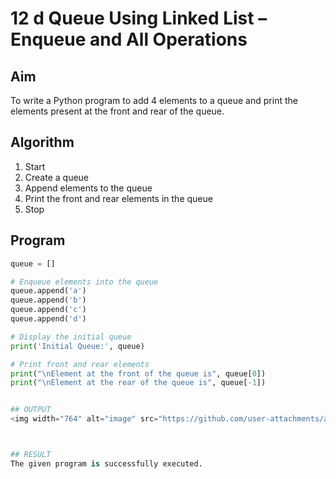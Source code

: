 # 12 d Queue Using Linked List – Enqueue and All Operations

## Aim

To write a Python program to add 4 elements to a queue and print the elements present at the front and rear of the queue.

## Algorithm

1. Start  
2. Create a queue  
3. Append elements to the queue  
4. Print the front and rear elements in the queue  
5. Stop

## Program

```python
queue = []

# Enqueue elements into the queue
queue.append('a')
queue.append('b')
queue.append('c')
queue.append('d')

# Display the initial queue
print('Initial Queue:', queue)

# Print front and rear elements
print("\nElement at the front of the queue is", queue[0])
print("\nElement at the rear of the queue is", queue[-1])


## OUTPUT
<img width="764" alt="image" src="https://github.com/user-attachments/assets/c53ee71e-28c9-48ab-8786-cfd2d7c2e568" />



## RESULT
The given program is successfully executed.
